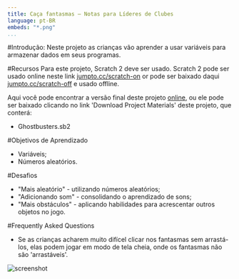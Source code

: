 ```yaml
---
title: Caça fantasmas — Notas para Líderes de Clubes
language: pt-BR
embeds: "*.png"
...
```


#Introdução:
Neste projeto as crianças vão aprender a usar variáveis para armazenar dados em seus programas.

#Recursos
Para este projeto, Scratch 2 deve ser usado. Scratch 2 pode ser usado online neste link [jumpto.cc/scratch-on](http://jumpto.cc/scratch-on) or pode ser baixado daqui [jumpto.cc/scratch-off](http://jumpto.cc/scratch-off) e usado offline.

Aqui você pode encontrar a versão final deste projeto  <a href="http://scratch.mit.edu/projects/60787262/#editor">online</a>, ou ele pode ser baixado clicando no link 'Download Project Materials' deste projeto, que conterá:

+ Ghostbusters.sb2

#Objetivos de Aprendizado
+ Variáveis;
+ Números aleatórios.

#Desafios
+ "Mais aleatório" - utilizando números aleatórios;
+ "Adicionando som" - consolidando o aprendizado de sons;
+ "Mais obstáculos" - aplicando habilidades para acrescentar outros objetos no jogo.

#Frequently Asked Questions
+ Se as crianças acharem muito difícel clicar nos fantasmas sem arrastá-los, elas podem jogar em modo de tela cheia, onde os fantasmas não são 'arrastáveis'.

![screenshot](ghost-fullscreen.png)
